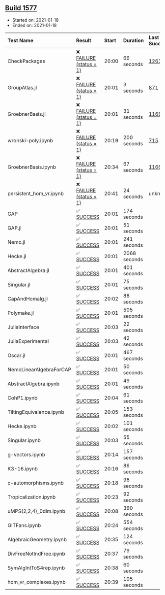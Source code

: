 ## [Build 1577](https://oscarci.mathematik.uni-kl.de/job/oscar-stable/1577/)

* Started on: 2021-01-18
* Ended on: 2021-01-18

| Test Name    | Result | Start | Duration | Last Success | First Failure |
|:-------------|:-------|:------|:---------|:-------------|:--------------|
| CheckPackages | ❌ [FAILURE (status = 1)](https://oscarci.mathematik.uni-kl.de/job/oscar-stable/1577/artifact/logs/build-1577/CheckPackages.log) | 20:00 | 66 seconds | [1263](https://oscarci.mathematik.uni-kl.de/job/oscar-stable/1263/) | [1264](https://oscarci.mathematik.uni-kl.de/job/oscar-stable/1264/) |
| GroupAtlas.jl | ❌ [FAILURE (status = 1)](https://oscarci.mathematik.uni-kl.de/job/oscar-stable/1577/artifact/logs/build-1577/GroupAtlas.jl.log) | 20:01 | 3 seconds | [871](https://oscarci.mathematik.uni-kl.de/job/oscar-stable/871/) | [872](https://oscarci.mathematik.uni-kl.de/job/oscar-stable/872/) |
| GroebnerBasis.jl | ❌ [FAILURE (status = 1)](https://oscarci.mathematik.uni-kl.de/job/oscar-stable/1577/artifact/logs/build-1577/GroebnerBasis.jl.log) | 20:01 | 31 seconds | [1168](https://oscarci.mathematik.uni-kl.de/job/oscar-stable/1168/) | [1169](https://oscarci.mathematik.uni-kl.de/job/oscar-stable/1169/) |
| wronski-poly.ipynb | ❌ [FAILURE (status = 1)](https://oscarci.mathematik.uni-kl.de/job/oscar-stable/1577/artifact/logs/build-1577/wronski-poly.ipynb.log) | 20:19 | 200 seconds | [715](https://oscarci.mathematik.uni-kl.de/job/oscar-stable/715/) | [716](https://oscarci.mathematik.uni-kl.de/job/oscar-stable/716/) |
| GroebnerBasis.ipynb | ❌ [FAILURE (status = 1)](https://oscarci.mathematik.uni-kl.de/job/oscar-stable/1577/artifact/logs/build-1577/GroebnerBasis.ipynb.log) | 20:34 | 67 seconds | [1168](https://oscarci.mathematik.uni-kl.de/job/oscar-stable/1168/) | [1169](https://oscarci.mathematik.uni-kl.de/job/oscar-stable/1169/) |
| persistent_hom_vr.ipynb | ❌ [FAILURE (status = 1)](https://oscarci.mathematik.uni-kl.de/job/oscar-stable/1577/artifact/logs/build-1577/persistent_hom_vr.ipynb.log) | 20:41 | 24 seconds | unknown | unknown |
| GAP | ✅ [SUCCESS](https://oscarci.mathematik.uni-kl.de/job/oscar-stable/1577/artifact/logs/build-1577/GAP.log) | 20:01 | 174 seconds |  |  |
| GAP.jl | ✅ [SUCCESS](https://oscarci.mathematik.uni-kl.de/job/oscar-stable/1577/artifact/logs/build-1577/GAP.jl.log) | 20:01 | 51 seconds |  |  |
| Nemo.jl | ✅ [SUCCESS](https://oscarci.mathematik.uni-kl.de/job/oscar-stable/1577/artifact/logs/build-1577/Nemo.jl.log) | 20:01 | 241 seconds |  |  |
| Hecke.jl | ✅ [SUCCESS](https://oscarci.mathematik.uni-kl.de/job/oscar-stable/1577/artifact/logs/build-1577/Hecke.jl.log) | 20:01 | 2068 seconds |  |  |
| AbstractAlgebra.jl | ✅ [SUCCESS](https://oscarci.mathematik.uni-kl.de/job/oscar-stable/1577/artifact/logs/build-1577/AbstractAlgebra.jl.log) | 20:01 | 401 seconds |  |  |
| Singular.jl | ✅ [SUCCESS](https://oscarci.mathematik.uni-kl.de/job/oscar-stable/1577/artifact/logs/build-1577/Singular.jl.log) | 20:01 | 75 seconds |  |  |
| CapAndHomalg.jl | ✅ [SUCCESS](https://oscarci.mathematik.uni-kl.de/job/oscar-stable/1577/artifact/logs/build-1577/CapAndHomalg.jl.log) | 20:02 | 88 seconds |  |  |
| Polymake.jl | ✅ [SUCCESS](https://oscarci.mathematik.uni-kl.de/job/oscar-stable/1577/artifact/logs/build-1577/Polymake.jl.log) | 20:01 | 505 seconds |  |  |
| JuliaInterface | ✅ [SUCCESS](https://oscarci.mathematik.uni-kl.de/job/oscar-stable/1577/artifact/logs/build-1577/JuliaInterface.log) | 20:03 | 22 seconds |  |  |
| JuliaExperimental | ✅ [SUCCESS](https://oscarci.mathematik.uni-kl.de/job/oscar-stable/1577/artifact/logs/build-1577/JuliaExperimental.log) | 20:03 | 42 seconds |  |  |
| Oscar.jl | ✅ [SUCCESS](https://oscarci.mathematik.uni-kl.de/job/oscar-stable/1577/artifact/logs/build-1577/Oscar.jl.log) | 20:01 | 467 seconds |  |  |
| NemoLinearAlgebraForCAP | ✅ [SUCCESS](https://oscarci.mathematik.uni-kl.de/job/oscar-stable/1577/artifact/logs/build-1577/NemoLinearAlgebraForCAP.log) | 20:01 | 50 seconds |  |  |
| AbstractAlgebra.ipynb | ✅ [SUCCESS](https://oscarci.mathematik.uni-kl.de/job/oscar-stable/1577/artifact/logs/build-1577/AbstractAlgebra.ipynb.log) | 20:01 | 49 seconds |  |  |
| CohP1.ipynb | ✅ [SUCCESS](https://oscarci.mathematik.uni-kl.de/job/oscar-stable/1577/artifact/logs/build-1577/CohP1.ipynb.log) | 20:04 | 61 seconds |  |  |
| TiltingEquivalence.ipynb | ✅ [SUCCESS](https://oscarci.mathematik.uni-kl.de/job/oscar-stable/1577/artifact/logs/build-1577/TiltingEquivalence.ipynb.log) | 20:05 | 153 seconds |  |  |
| Hecke.ipynb | ✅ [SUCCESS](https://oscarci.mathematik.uni-kl.de/job/oscar-stable/1577/artifact/logs/build-1577/Hecke.ipynb.log) | 20:02 | 101 seconds |  |  |
| Singular.ipynb | ✅ [SUCCESS](https://oscarci.mathematik.uni-kl.de/job/oscar-stable/1577/artifact/logs/build-1577/Singular.ipynb.log) | 20:03 | 55 seconds |  |  |
| g-vectors.ipynb | ✅ [SUCCESS](https://oscarci.mathematik.uni-kl.de/job/oscar-stable/1577/artifact/logs/build-1577/g-vectors.ipynb.log) | 20:14 | 157 seconds |  |  |
| K3-16.ipynb | ✅ [SUCCESS](https://oscarci.mathematik.uni-kl.de/job/oscar-stable/1577/artifact/logs/build-1577/K3-16.ipynb.log) | 20:16 | 86 seconds |  |  |
| c-automorphisms.ipynb | ✅ [SUCCESS](https://oscarci.mathematik.uni-kl.de/job/oscar-stable/1577/artifact/logs/build-1577/c-automorphisms.ipynb.log) | 20:18 | 96 seconds |  |  |
| Tropicalization.ipynb | ✅ [SUCCESS](https://oscarci.mathematik.uni-kl.de/job/oscar-stable/1577/artifact/logs/build-1577/Tropicalization.ipynb.log) | 20:23 | 92 seconds |  |  |
| uMPS(2,2,4)_0dim.ipynb | ✅ [SUCCESS](https://oscarci.mathematik.uni-kl.de/job/oscar-stable/1577/artifact/logs/build-1577/uMPS-2-2-4-_0dim.ipynb.log) | 20:08 | 360 seconds |  |  |
| GITFans.ipynb | ✅ [SUCCESS](https://oscarci.mathematik.uni-kl.de/job/oscar-stable/1577/artifact/logs/build-1577/GITFans.ipynb.log) | 20:24 | 554 seconds |  |  |
| AlgebraicGeometry.ipynb | ✅ [SUCCESS](https://oscarci.mathematik.uni-kl.de/job/oscar-stable/1577/artifact/logs/build-1577/AlgebraicGeometry.ipynb.log) | 20:35 | 124 seconds |  |  |
| DivFreeNotIndFree.ipynb | ✅ [SUCCESS](https://oscarci.mathematik.uni-kl.de/job/oscar-stable/1577/artifact/logs/build-1577/DivFreeNotIndFree.ipynb.log) | 20:37 | 79 seconds |  |  |
| SymAlgIntToS4rep.ipynb | ✅ [SUCCESS](https://oscarci.mathematik.uni-kl.de/job/oscar-stable/1577/artifact/logs/build-1577/SymAlgIntToS4rep.ipynb.log) | 20:38 | 60 seconds |  |  |
| hom_vr_complexes.ipynb | ✅ [SUCCESS](https://oscarci.mathematik.uni-kl.de/job/oscar-stable/1577/artifact/logs/build-1577/hom_vr_complexes.ipynb.log) | 20:39 | 105 seconds |  |  |
